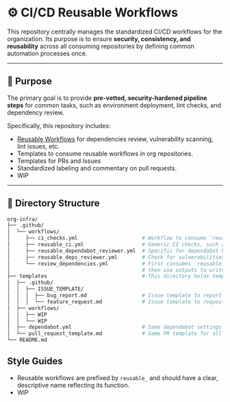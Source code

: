 # ⚙️ CI/CD Reusable Workflows

This repository centrally manages the standardized CI/CD workflows for the organization.
Its purpose is to ensure **security, consistency, and reusability** across all consuming repositories by defining common automation processes once.

---

## 🎯 Purpose

The primary goal is to provide **pre-vetted, security-hardened pipeline steps** for common tasks, such as environment deployment, lint checks, and dependency review.

Specifically, this repository includes:

* [Reusable Workflows](https://docs.github.com/en/actions/how-tos/reuse-automations/reuse-workflows) for dependencies review, vulnerability scanning, lint issues, etc.
* Templates to consume reusable workflows in org repositories.
* Templates for PRs and Issues
* Standardized labeling and commentary on pull requests.
* WIP

---

## 📁 Directory Structure

```bash
org-infra/
├── .github/
│  └── workflows/
│     ├── ci_checks.yml                     # Workflow to consume `reusable_ci`. Can be expanded with local and specific jobs if necessary.
│     ├── reusable_ci.yml                   # Generic CI checks, such as linters and typos
│     ├── reusable_dependabot_reviewer.yml  # Specific for dependabot PRs, classify risk based on semantic version and checks adoption.
│     ├── reusable_deps_reviewer.yml        # Check for vulnerabilities, license issues, and OpenSSF Scorecard Level.
│     └── review_dependencies.yml           # First consumes `reusable_deps_reviewer` and `reusable_dependabot_reviewer`,
│                                           # then use outputs to write a review comment and auto-approve dependabot PRs based on ORG criteria.
├── templates                               # This directory holds templated files to be synchronized with org repositories.
│  ├── .github/
│  │  ├── ISSUE_TEMPLATE/
│  │  │  ├── bug_report.md                  # Issue template to report a Bug.
│  │  │  └── feature_request.md             # Issue template to request a Feature.
│  ├── workflows/
│  │  ├── WIP
│  │  └── WIP
│  ├── dependabot.yml                       # Same dependabot settings for all repositories.
│  └── pull_request_template.md             # Same PR template for all repositories.
└── README.md
```

## Style Guides

* Reusable workflows are prefixed by `reusable_` and should have a clear, descriptive name reflecting its function.
* WIP
